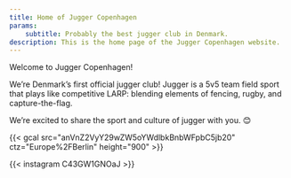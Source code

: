 ```yaml
---
title: Home of Jugger Copenhagen
params:
    subtitle: Probably the best jugger club in Denmark.
description: This is the home page of the Jugger Copenhagen website.
---
```


Welcome to Jugger Copenhagen!

We’re Denmark’s first official jugger club! Jugger is a 5v5 team field sport that plays like competitive LARP: blending elements of fencing, rugby, and capture-the-flag.

We’re excited to share the sport and culture of jugger with you. 😊 

{{< gcal src="anVnZ2VyY29wZW5oYWdlbkBnbWFpbC5jb20" ctz="Europe%2FBerlin" height="900" >}}

{{< instagram C43GW1GNOaJ >}}